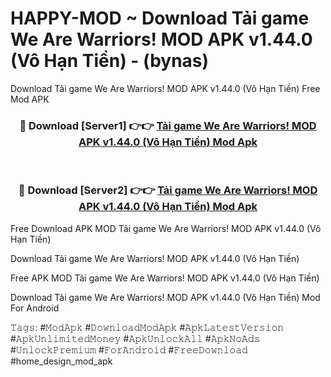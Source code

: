 # HAPPY-MOD ~ Download Tải game We Are Warriors! MOD APK v1.44.0 (Vô Hạn Tiền) - (bynas)
Download Tải game We Are Warriors! MOD APK v1.44.0 (Vô Hạn Tiền) Free Mod APK

<div align="center">
<h3>🔴 Download [Server1] 👉👉 <a href="https://apk-comot.site?title=Tải_game_We_Are_Warriors!_MOD_APK_v1.44.0_(Vô_Hạn_Tiền)">Tải game We Are Warriors! MOD APK v1.44.0 (Vô Hạn Tiền) Mod Apk</a></h3><br>

<h3>🔴 Download [Server2] 👉👉 <a href="https://apk-comot.site?title=Tải_game_We_Are_Warriors!_MOD_APK_v1.44.0_(Vô_Hạn_Tiền)">Tải game We Are Warriors! MOD APK v1.44.0 (Vô Hạn Tiền) Mod Apk</a></h3>
</div>


Free Download APK MOD Tải game We Are Warriors! MOD APK v1.44.0 (Vô Hạn Tiền)

Download Tải game We Are Warriors! MOD APK v1.44.0 (Vô Hạn Tiền) 

Free APK MOD Tải game We Are Warriors! MOD APK v1.44.0 (Vô Hạn Tiền) 

Download Tải game We Are Warriors! MOD APK v1.44.0 (Vô Hạn Tiền) Mod For Android

𝚃𝚊𝚐𝚜: #𝙼𝚘𝚍𝙰𝚙𝚔 #𝙳𝚘𝚠𝚗𝚕𝚘𝚊𝚍𝙼𝚘𝚍𝙰𝚙𝚔 #𝙰𝚙𝚔𝙻𝚊𝚝𝚎𝚜𝚝𝚅𝚎𝚛𝚜𝚒𝚘𝚗 #𝙰𝚙𝚔𝚄𝚗𝚕𝚒𝚖𝚒𝚝𝚎𝚍𝙼𝚘𝚗𝚎𝚢 #𝙰𝚙𝚔𝚄𝚗𝚕𝚘𝚌𝚔𝙰𝚕𝚕 #𝙰𝚙𝚔𝙽𝚘𝙰𝚍𝚜 #𝚄𝚗𝚕𝚘𝚌𝚔𝙿𝚛𝚎𝚖𝚒𝚞𝚖 #𝙵𝚘𝚛𝙰𝚗𝚍𝚛𝚘𝚒𝚍 #𝙵𝚛𝚎𝚎𝙳𝚘𝚠𝚗𝚕𝚘𝚊𝚍 #home_design_mod_apk